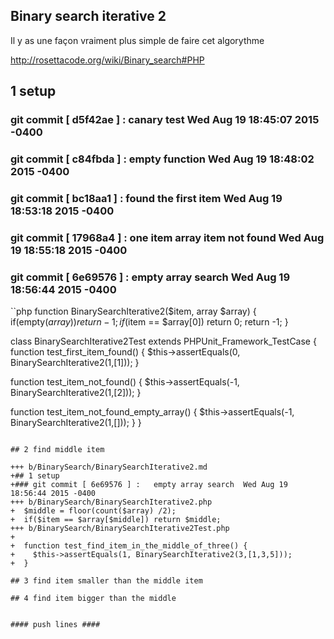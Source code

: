 ## Binary search iterative 2

Il y as une façon vraiment plus simple de faire cet algorythme

http://rosettacode.org/wiki/Binary_search#PHP

## 1 setup
### git commit [ d5f42ae ] :   canary test  Wed Aug 19 18:45:07 2015 -0400
### git commit [ c84fbda ] :   empty function  Wed Aug 19 18:48:02 2015 -0400
### git commit [ bc18aa1 ] :   found the first item  Wed Aug 19 18:53:18 2015 -0400
### git commit [ 17968a4 ] :   one item array item not found  Wed Aug 19 18:55:18 2015 -0400
### git commit [ 6e69576 ] :   empty array search  Wed Aug 19 18:56:44 2015 -0400
``php
function BinarySearchIterative2($item, array $array) {
  if(empty($array)) return -1;
  if($item == $array[0]) return 0;
  return -1;
}

class BinarySearchIterative2Test extends PHPUnit_Framework_TestCase { 
  function test_first_item_found() {
    $this->assertEquals(0, BinarySearchIterative2(1,[1]));
  }

  function test_item_not_found() {
    $this->assertEquals(-1, BinarySearchIterative2(1,[2]));
  }

  function test_item_not_found_empty_array() {
    $this->assertEquals(-1, BinarySearchIterative2(1,[]));
  }
}
```

## 2 find middle item

+++ b/BinarySearch/BinarySearchIterative2.md
+## 1 setup
+### git commit [ 6e69576 ] :   empty array search  Wed Aug 19 18:56:44 2015 -0400
+++ b/BinarySearch/BinarySearchIterative2.php
+  $middle = floor(count($array) /2);
+  if($item == $array[$middle]) return $middle;
+++ b/BinarySearch/BinarySearchIterative2Test.php
+
+  function test_find_item_in_the_middle_of_three() {
+    $this->assertEquals(1, BinarySearchIterative2(3,[1,3,5]));
+  }

## 3 find item smaller than the middle item

## 4 find item bigger than the middle


#### push lines ####

